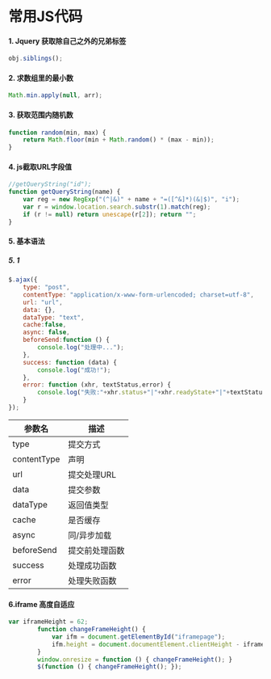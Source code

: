 ﻿# 常用JS代码
#### 1. Jquery 获取除自己之外的兄弟标签
```js
obj.siblings(); 
```
#### 2. 求数组里的最小数
```js
Math.min.apply(null, arr);
```
#### 3. 获取范围内随机数
```js
function random(min, max) {
    return Math.floor(min + Math.random() * (max - min));
}
```
#### 4. js截取URL字段值
```js
//getQueryString("id");
function getQueryString(name) {
    var reg = new RegExp("(^|&)" + name + "=([^&]*)(&|$)", "i");
    var r = window.location.search.substr(1).match(reg);
    if (r != null) return unescape(r[2]); return "";
}
```
#### 5. 基本语法
##### 5. 1
```js
$.ajax({
    type: "post",
    contentType: "application/x-www-form-urlencoded; charset=utf-8",
    url: "url",
    data: {},
    dataType: "text",
    cache:false,
    async: false,
    beforeSend:function () {
        console.log("处理中...");
    },
    success: function (data) {
        console.log("成功!");
    },
    error: function (xhr, textStatus,error) {
        console.log("失败:"+xhr.status+"|"+xhr.readyState+"|"+textStatus);
    }
});
```

|参数名| 描述 |
|-|-|
|type|提交方式|
|contentType|声明|
|url|提交处理URL|
|data|提交参数|
|dataType|返回值类型|
|cache|是否缓存|
|async|同/异步加载|
|beforeSend|提交前处理函数|
|success|处理成功函数|
|error|处理失败函数|

#### 6.iframe 高度自适应
``` js
var iframeHeight = 62;
        function changeFrameHeight() {
            var ifm = document.getElementById("iframepage");
            ifm.height = document.documentElement.clientHeight - iframeHeight;
        }
        window.onresize = function () { changeFrameHeight(); }
        $(function () { changeFrameHeight(); });
```


